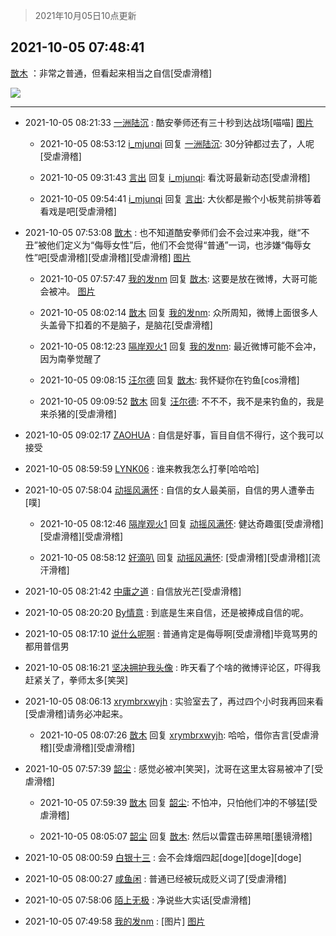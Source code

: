 > 2021年10月05日10点更新
<link rel="stylesheet" href="https://cdn.jsdelivr.net/gh/taotie6/sampleJSON@main/css/photo_show.css">
<meta name="referrer" content="no-referrer" />


 ## 2021-10-05 07:48:41 

 [㪚木](https://www.coolapk.com/feed/30470262?shareKey=NjRmNWU1ZThmY2I2NjE1Yjk4ODU~) ：非常之普通，但看起来相当之自信[受虐滑稽] 

<div class="album">
<img class="img-item" src="http://image.coolapk.com/feed/2019/0507/23/1081091_4660_4858@360x200.gif" />
</div>

 ------- 

- 2021-10-05 08:21:33 [一洲陆沉](uid=889471) : 酷安拳师还有三十秒到达战场[喵喵] [图片](http://image.coolapk.com/feed/2021/1005/08/889471_e76228ab_3292_5387@260x260.gif)

    - 2021-10-05 08:53:12 [i_mjunqi](uid=399564) 回复 [一洲陆沉](uid=889471): 30分钟都过去了，人呢[受虐滑稽] 

    - 2021-10-05 09:31:43 [言出](uid=1510922) 回复 [i_mjunqi](uid=399564): 看沈哥最新动态[受虐滑稽] 

    - 2021-10-05 09:54:41 [i_mjunqi](uid=399564) 回复 [言出](uid=1510922): 大伙都是搬个小板凳前排等着看戏是吧[受虐滑稽] 

- 2021-10-05 07:53:08 [㪚木](uid=1081091) : 也不知道酷安拳师们会不会过来冲我，继“不丑”被他们定义为“侮辱女性”后，他们不会觉得“普通”一词，也涉嫌“侮辱女性”吧[受虐滑稽][受虐滑稽][受虐滑稽] [图片](http://image.coolapk.com/feed/2020/0606/14/1081091_39c516f3_5623_1393@320x180.gif)

    - 2021-10-05 07:57:47 [我的发nm](uid=3933015) 回复 [㪚木](uid=1081091): 这要是放在微博，大哥可能会被冲。 [图片](http://image.coolapk.com/feed/2021/1005/07/3933015_bdcde908_1865_937@680x877.jpeg)

    - 2021-10-05 08:02:14 [㪚木](uid=1081091) 回复 [我的发nm](uid=3933015): 众所周知，微博上面很多人头盖骨下扣着的不是脑子，是脑花[受虐滑稽] 

    - 2021-10-05 08:12:23 [隔岸观火1](uid=1428246) 回复 [我的发nm](uid=3933015): 最近微博可能不会冲，因为南拳觉醒了 

    - 2021-10-05 09:08:15 [汪尔德](uid=1595236) 回复 [㪚木](uid=1081091): 我怀疑你在钓鱼[cos滑稽] 

    - 2021-10-05 09:09:52 [㪚木](uid=1081091) 回复 [汪尔德](uid=1595236): 不不不，我不是来钓鱼的，我是来杀猪的[受虐滑稽] 

- 2021-10-05 09:02:17 [ZAOHUA](uid=1930793) : 自信是好事，盲目自信不得行，这个我可以接受 

- 2021-10-05 08:59:59 [LYNK06](uid=2194108) : 谁来教我怎么打拳[哈哈哈] 

- 2021-10-05 07:58:04 [动摇风满怀](uid=2908614) : 自信的女人最美丽，自信的男人遭拳击[噗] 

    - 2021-10-05 08:12:46 [隔岸观火1](uid=1428246) 回复 [动摇风满怀](uid=2908614): 健达奇趣蛋[受虐滑稽][受虐滑稽][受虐滑稽] 

    - 2021-10-05 08:58:12 [好滴叭](uid=5526219) 回复 [动摇风满怀](uid=2908614): [受虐滑稽][受虐滑稽][流汗滑稽] 

- 2021-10-05 08:21:42 [中庸之道](uid=2894334) : 自信放光芒[受虐滑稽] 

- 2021-10-05 08:20:20 [By情意](uid=2227064) : 到底是生来自信，还是被捧成自信的呢。 

- 2021-10-05 08:17:10 [说什么呢啊](uid=3974915) : 普通肯定是侮辱啊[受虐滑稽]毕竟骂男的都用普信男 

- 2021-10-05 08:16:21 [坚决拥护我头像](uid=1738203) : 昨天看了个啥的微博评论区，吓得我赶紧关了，拳师太多[笑哭] 

- 2021-10-05 08:06:13 [xrymbrxwyjh](uid=1710564) : 实验室去了，再过四个小时我再回来看[受虐滑稽]请务必冲起来。 

    - 2021-10-05 08:07:26 [㪚木](uid=1081091) 回复 [xrymbrxwyjh](uid=1710564): 哈哈，借你吉言[受虐滑稽][受虐滑稽][受虐滑稽] 

- 2021-10-05 07:57:39 [韶尘](uid=1296954) : 感觉必被冲[笑哭]，沈哥在这里太容易被冲了[受虐滑稽] 

    - 2021-10-05 07:59:39 [㪚木](uid=1081091) 回复 [韶尘](uid=1296954): 不怕冲，只怕他们冲的不够猛[受虐滑稽] 

    - 2021-10-05 08:05:07 [韶尘](uid=1296954) 回复 [㪚木](uid=1081091): 然后以雷霆击碎黑暗[墨镜滑稽] 

- 2021-10-05 08:00:59 [白银十三](uid=775015) : 会不会烽烟四起[doge][doge][doge] 

- 2021-10-05 08:00:27 [咸鱼闲](uid=3783511) : 普通已经被玩成贬义词了[受虐滑稽] 

- 2021-10-05 07:58:06 [陌上无极](uid=1205770) : 净说些大实话[受虐滑稽] 

- 2021-10-05 07:49:58 [我的发nm](uid=3933015) : [图片] [图片](http://image.coolapk.com/feed/2021/1005/07/3933015_c673b205_1397_8315@522x620.jpeg)


